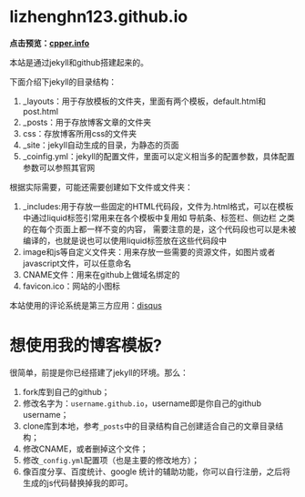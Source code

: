 # lizhenghn123.github.io

**点击预览：[cpper.info](http://cpper.info)**


本站是通过jekyll和github搭建起来的。

下面介绍下jekyll的目录结构：

1. _layouts：用于存放模板的文件夹，里面有两个模板，default.html和post.html
2. _posts：用于存放博客文章的文件夹
3. css：存放博客所用css的文件夹
4. _site：jekyll自动生成的目录，为静态的页面
5. _coinfig.yml：jekyll的配置文件，里面可以定义相当多的配置参数，具体配置参数可以参照其官网

根据实际需要，可能还需要创建如下文件或文件夹：

1. _includes:用于存放一些固定的HTML代码段，文件为.html格式，可以在模板中通过liquid标签引常用来在各个模板中复用如 导航条、标签栏、侧边栏 之类的在每个页面上都一样不变的内容，
需要注意的是，这个代码段也可以是未被编译的，也就是说也可以使用liquid标签放在这些代码段中
2. image和js等自定义文件夹：用来存放一些需要的资源文件，如图片或者javascript文件，可以任意命名
3. CNAME文件：用来在github上做域名绑定的
4. favicon.ico：网站的小图标


本站使用的评论系统是第三方应用：[disqus](http://disqus.com)



# 想使用我的博客模板?
很简单，前提是你已经搭建了jekyll的环境。那么：

1. fork库到自己的github；
2. 修改名字为：`username.github.io`，username即是你自己的github username；
3. clone库到本地，参考`_posts`中的目录结构自己创建适合自己的文章目录结构；
4. 修改CNAME，或者删掉这个文件；
5. 修改`_config.yml`配置项（也是主要的修改地方）；
6. 像百度分享、百度统计、google 统计的辅助功能，你可以自行注册，之后将生成的js代码替换掉我的即可。
